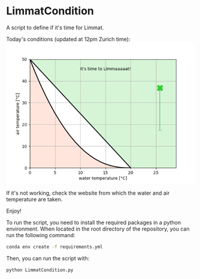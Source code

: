 # LimmatCondition
A script to define if it's time for Limmat.

Today's conditions (updated at 12pm Zurich time):
![Today's Limmat condition](/figures/limmat_condition.png?raw=true "Today's Limmat condition")

If it's not working, check the website from which the water and air temperature are taken.

Enjoy!

To run the script, you need to install the required packages in a python environment. When located in the root directory of the repository, you can run the following command:

```bash
conda env create -f requirements.yml
```

Then, you can run the script with:

```bash
python LimmatCondition.py
```
